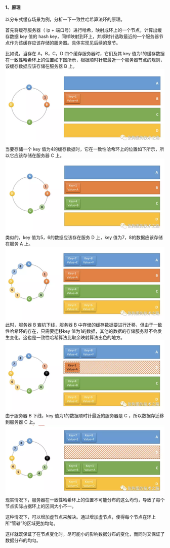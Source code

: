 #### 1、原理
以分布式缓存场景为例，分析一下一致性哈希算法环的原理。

首先将缓存服务器（ ip + 端口号）进行哈希，映射成环上的一个节点，计算出缓存数据 key 值的 hash key，同样映射到环上，并顺时针选取最近的一个服务器节点作为该缓存应该存储的服务器。具体实现见后续的章节。

比如说，当存在 A，B，C，D 四个缓存服务器时，它们及其 key 值为1的缓存数据在一致性哈希环上的位置如下图所示，根据顺时针取最近一个服务器节点的规则，该缓存数据应该存储在服务器 B 上。
![](images/hash1.jpg)
当要存储一个 key 值为4的缓存数据时，它在一致性哈希环上的位置如下所示，所以它应该存储在服务器 C 上。
![](images/hash2.jpg)
类似的，key 值为5，6的数据应该存在服务 D 上，key 值为7，8的数据应该存储在服务 A 上。
![](images/hash3.jpg)
此时，服务器 B 宕机下线，服务器 B 中存储的缓存数据要进行迁移，但由于一致性哈希环的存在，只需要迁移key 值为1的数据，其他的数据的存储服务器不会发生变化。这也是一致性哈希算法比取余映射算法出色的地方。
![](images/hash4.jpg)
由于服务器 B 下线，key 值为1的数据顺时针最近的服务器是 C ，所以数据存迁移到服务器 C 上。
![](images/hash5.jpg)
现实情况下，服务器在一致性哈希环上的位置不可能分布的这么均匀，导致了每个节点实际占据环上的区间大小不一。

这种情况下，可以增加虚节点来解决。通过增加虚节点，使得每个节点在环上所“管辖”的区域更加均匀。

这样就既保证了在节点变化时，尽可能小的影响数据分布的变化，而同时又保证了数据分布的均匀。
